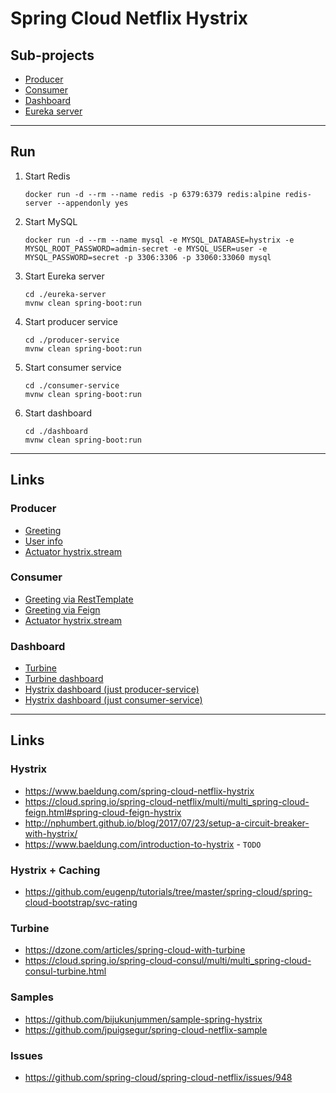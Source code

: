 
# Spring Cloud Netflix Hystrix

## Sub-projects

* [Producer](producer-service)
* [Consumer](consumer-service)
* [Dashboard](dashboard)
* [Eureka server](eureka-server)

---

## Run

1. Start Redis
	```
	docker run -d --rm --name redis -p 6379:6379 redis:alpine redis-server --appendonly yes
	```

2. Start MySQL
	```
	docker run -d --rm --name mysql -e MYSQL_DATABASE=hystrix -e MYSQL_ROOT_PASSWORD=admin-secret -e MYSQL_USER=user -e MYSQL_PASSWORD=secret -p 3306:3306 -p 33060:33060 mysql
	```

3. Start Eureka server
	```
	cd ./eureka-server
	mvnw clean spring-boot:run
	```
	
4. Start producer service
	```
	cd ./producer-service
	mvnw clean spring-boot:run
	```

5. Start consumer service
	```
	cd ./consumer-service
	mvnw clean spring-boot:run
	```

6. Start dashboard
	```
	cd ./dashboard
	mvnw clean spring-boot:run
	```

---

## Links

### Producer
* [Greeting](http://localhost:8081/producer/greeting/matt)
* [User info](http://localhost:8081/producer/users/matt)
* [Actuator hystrix.stream](http://localhost:8091/producer/actuator/hystrix.stream)

### Consumer
* [Greeting via RestTemplate](http://localhost:8080/greeting/rest/matt)
* [Greeting via Feign](http://localhost:8080/greeting/feign/matt)
* [Actuator hystrix.stream](http://localhost:8090/actuator/hystrix.stream)

### Dashboard
* [Turbine](http://localhost:9080/turbine.stream?cluster=HYSTRIX-CLUSTER)
* [Turbine dashboard](http://localhost:9080/hystrix/monitor?stream=http%3A%2F%2Flocalhost%3A9080%2Fturbine.stream%3Fcluster%3DHYSTRIX-CLUSTER&delay=1000&title=hystrix-cluster)
* [Hystrix dashboard (just producer-service)](http://localhost:9080/hystrix/monitor?stream=http%3A%2F%2Flocalhost%3A8091%2Factuator%2Fhystrix.stream&delay=1000&title=producer-service)
* [Hystrix dashboard (just consumer-service)](http://localhost:9080/hystrix/monitor?stream=http%3A%2F%2Flocalhost%3A8090%2Factuator%2Fhystrix.stream&delay=1000&title=consumer-service)

---

## Links

### Hystrix
* https://www.baeldung.com/spring-cloud-netflix-hystrix
* https://cloud.spring.io/spring-cloud-netflix/multi/multi_spring-cloud-feign.html#spring-cloud-feign-hystrix
* http://nphumbert.github.io/blog/2017/07/23/setup-a-circuit-breaker-with-hystrix/
* https://www.baeldung.com/introduction-to-hystrix - `TODO`

### Hystrix + Caching
* https://github.com/eugenp/tutorials/tree/master/spring-cloud/spring-cloud-bootstrap/svc-rating

### Turbine
* https://dzone.com/articles/spring-cloud-with-turbine
* https://cloud.spring.io/spring-cloud-consul/multi/multi_spring-cloud-consul-turbine.html

### Samples
* https://github.com/bijukunjummen/sample-spring-hystrix
* https://github.com/jpuigsegur/spring-cloud-netflix-sample

### Issues
* https://github.com/spring-cloud/spring-cloud-netflix/issues/948
